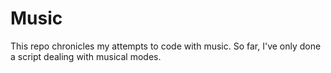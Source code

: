 # Music
This repo chronicles my attempts to code with music. So far, I've only done a script dealing with musical modes.
